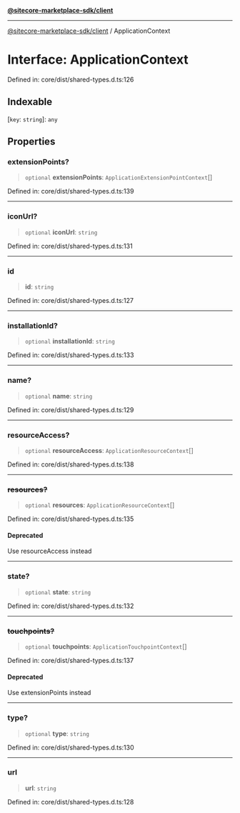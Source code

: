 [**@sitecore-marketplace-sdk/client**](../README.md)

***

[@sitecore-marketplace-sdk/client](../README.md) / ApplicationContext

# Interface: ApplicationContext

Defined in: core/dist/shared-types.d.ts:126

## Indexable

\[`key`: `string`\]: `any`

## Properties

### extensionPoints?

> `optional` **extensionPoints**: `ApplicationExtensionPointContext`[]

Defined in: core/dist/shared-types.d.ts:139

***

### iconUrl?

> `optional` **iconUrl**: `string`

Defined in: core/dist/shared-types.d.ts:131

***

### id

> **id**: `string`

Defined in: core/dist/shared-types.d.ts:127

***

### installationId?

> `optional` **installationId**: `string`

Defined in: core/dist/shared-types.d.ts:133

***

### name?

> `optional` **name**: `string`

Defined in: core/dist/shared-types.d.ts:129

***

### resourceAccess?

> `optional` **resourceAccess**: `ApplicationResourceContext`[]

Defined in: core/dist/shared-types.d.ts:138

***

### ~~resources?~~

> `optional` **resources**: `ApplicationResourceContext`[]

Defined in: core/dist/shared-types.d.ts:135

#### Deprecated

Use resourceAccess instead

***

### state?

> `optional` **state**: `string`

Defined in: core/dist/shared-types.d.ts:132

***

### ~~touchpoints?~~

> `optional` **touchpoints**: `ApplicationTouchpointContext`[]

Defined in: core/dist/shared-types.d.ts:137

#### Deprecated

Use extensionPoints instead

***

### type?

> `optional` **type**: `string`

Defined in: core/dist/shared-types.d.ts:130

***

### url

> **url**: `string`

Defined in: core/dist/shared-types.d.ts:128
